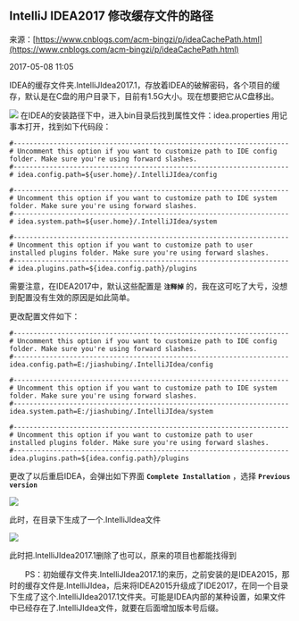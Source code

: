 ## IntelliJ IDEA2017 修改缓存文件的路径

来源：[https://www.cnblogs.com/acm-bingzi/p/ideaCachePath.html](https://www.cnblogs.com/acm-bingzi/p/ideaCachePath.html)

2017-05-08 11:05

IDEA的缓存文件夹.IntelliJIdea2017.1，存放着IDEA的破解密码，各个项目的缓存，默认是在C盘的用户目录下，目前有1.5G大小。现在想要把它从C盘移出。

![][0] 
在IDEA的安装路径下中，进入bin目录后找到属性文件：idea.properties 用记事本打开，找到如下代码段：

```
#---------------------------------------------------------------------
# Uncomment this option if you want to customize path to IDE config folder. Make sure you're using forward slashes.
#---------------------------------------------------------------------
# idea.config.path=${user.home}/.IntelliJIdea/config

#---------------------------------------------------------------------
# Uncomment this option if you want to customize path to IDE system folder. Make sure you're using forward slashes.
#---------------------------------------------------------------------
# idea.system.path=${user.home}/.IntelliJIdea/system

#---------------------------------------------------------------------
# Uncomment this option if you want to customize path to user installed plugins folder. Make sure you're using forward slashes.
#---------------------------------------------------------------------
# idea.plugins.path=${idea.config.path}/plugins
```

需要注意，在IDEA2017中，默认这些配置是 **`注释掉`** 的，我在这可吃了大亏，没想到配置没有生效的原因是如此简单。

更改配置文件如下：

```LANG
#---------------------------------------------------------------------
# Uncomment this option if you want to customize path to IDE config folder. Make sure you're using forward slashes.
#---------------------------------------------------------------------
idea.config.path=E:/jiashubing/.IntelliJIdea/config

#---------------------------------------------------------------------
# Uncomment this option if you want to customize path to IDE system folder. Make sure you're using forward slashes.
#---------------------------------------------------------------------
idea.system.path=E:/jiashubing/.IntelliJIdea/system

#---------------------------------------------------------------------
# Uncomment this option if you want to customize path to user installed plugins folder. Make sure you're using forward slashes.
#---------------------------------------------------------------------
idea.plugins.path=${idea.config.path}/plugins
```

更改了以后重启IDEA，会弹出如下界面 **`Complete Installation`** ，选择 **`Previous version`** 

![][1]

此时，在目录下生成了一个.IntelliJIdea文件

![][2]

此时把.IntelliJIdea2017.1删除了也可以，原来的项目也都能找得到

　　PS：初始缓存文件夹.IntelliJIdea2017.1的来历，之前安装的是IDEA2015，那时的缓存文件是.IntelliJIdea，后来将IDEA2015升级成了IDE2017，在同一个目录下生成了这个.IntelliJIdea2017.1文件夹。可能是IDEA内部的某种设置，如果文件中已经存在了.IntelliJIdea文件，就要在后面增加版本号后缀。


[0]: ./img/1851727027.png
[1]: ./img/1272511200.png
[2]: ./img/1591523270.png